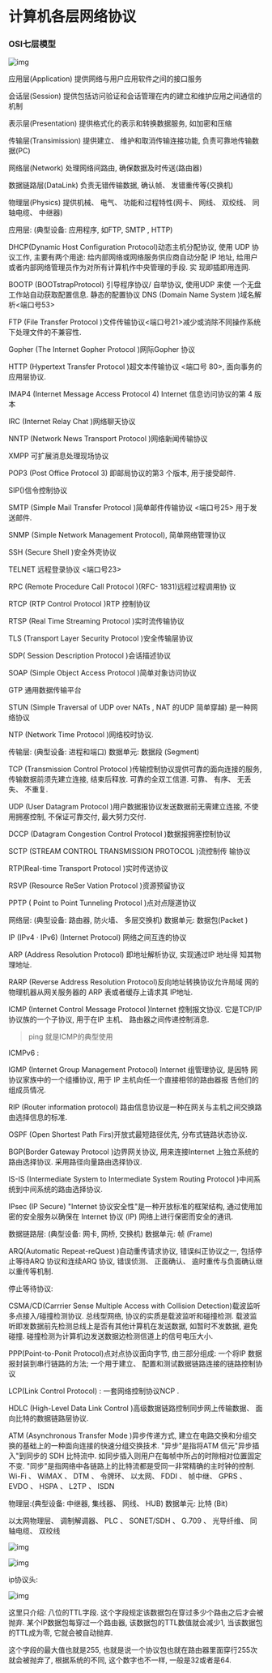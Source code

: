 
# 计算机各层网络协议 

### OSI七层模型

![img](../img/20180110004.jpg)

应用层(Application) 提供网络与用户应用软件之间的接口服务

会话层(Session) 提供包括访问验证和会话管理在内的建立和维护应用之间通信的机制

表示层(Presentation) 提供格式化的表示和转换数据服务, 如加密和压缩

传输层(Transimission) 提供建立、 维护和取消传输连接功能, 负责可靠地传输数据(PC)

网络层(Network) 处理网络间路由, 确保数据及时传送(路由器)

数据链路层(DataLink) 负责无错传输数据, 确认帧、 发错重传等(交换机)

物理层(Physics) 提供机械、 电气、 功能和过程特性(网卡、 网线、 双绞线、 同轴电缆、 中继器)

应用层: (典型设备: 应用程序, 如FTP, SMTP , HTTP) 

DHCP(Dynamic Host Configuration Protocol)动态主机分配协议, 使用 UDP 协议工作, 主要有两个用途: 给内部网络或网络服务供应商自动分配 IP 地址, 给用户或者内部网络管理员作为对所有计算机作中央管理的手段. 实 现即插即用连网. 

BOOTP (BOOTstrapProtocol) 引导程序协议/ 自举协议, 使用UDP 来使 一个无盘工作站自动获取配置信息. 静态的配置协议  DNS    (Domain Name System )域名解析<端口号53> 

FTP   (File Transfer Protocol )文件传输协议<端口号21>减少或消除不同操作系统下处理文件的不兼容性. 

Gopher   (The Internet Gopher Protocol )网际Gopher 协议 

HTTP    (Hypertext Transfer Protocol )超文本传输协议 <端口号 80>, 面向事务的应用层协议. 

IMAP4 (Internet Message Access Protocol 4) Internet 信息访问协议的第 4 版本 

IRC   (Internet Relay Chat )网络聊天协议 

NNTP    (Network News Transport Protocol )网络新闻传输协议 

XMPP 可扩展消息处理现场协议 

POP3 (Post Office Protocol 3) 即邮局协议的第3 个版本, 用于接受邮件. 

SIP()信令控制协议 

SMTP (Simple Mail Transfer Protocol )简单邮件传输协议 <端口号25> 用于发送邮件. 

SNMP (Simple Network Management Protocol), 简单网络管理协议 

SSH   (Secure Shell )安全外壳协议 

TELNET     远程登录协议 <端口号23> 

RPC   (Remote Procedure Call Protocol )(RFC- 1831)远程过程调用协 议 

RTCP    (RTP Control Protocol )RTP   控制协议 

RTSP   (Real Time Streaming Protocol )实时流传输协议 

TLS   (Transport Layer Security Protocol )安全传输层协议 

SDP( Session Description Protocol )会话描述协议 

SOAP   (Simple Object Access Protocol )简单对象访问协议 

GTP 通用数据传输平台 

STUN   (Simple Traversal of UDP over NATs , NAT      的UDP 简单穿越) 是一种网络协议 

NTP   (Network Time Protocol )网络校时协议. 

传输层:  (典型设备:  进程和端口)       数据单元: 数据段 (Segment) 

TCP  (Transmission Control Protocol )传输控制协议提供可靠的面向连接的服务, 传输数据前须先建立连接, 结束后释放. 可靠的全双工信道. 可靠、 有序、 无丢失、 不重复. 

UDP (User Datagram Protocol )用户数据报协议发送数据前无需建立连接, 不使用拥塞控制, 不保证可靠交付, 最大努力交付. 

DCCP    (Datagram Congestion Control Protocol )数据报拥塞控制协议 

SCTP  (STREAM CONTROL TRANSMISSION PROTOCOL )流控制传 输协议 

RTP(Real-time Transport Protocol )实时传送协议 

RSVP   (Resource ReSer Vation Protocol )资源预留协议 

PPTP ( Point to Point Tunneling Protocol )点对点隧道协议 

网络层: (典型设备: 路由器, 防火墙、 多层交换机) 数据单元: 数据包(Packet ) 

IP (IPv4 · IPv6) (Internet Protocol) 网络之间互连的协议 

ARP (Address Resolution Protocol) 即地址解析协议, 实现通过IP 地址得 知其物理地址. 

RARP (Reverse Address Resolution Protocol)反向地址转换协议允许局域 网的物理机器从网关服务器的 ARP 表或者缓存上请求其 IP地址. 

ICMP (Internet Control Message Protocol )Internet 控制报文协议. 它是TCP/IP 协议族的一个子协议, 用于在IP 主机、 路由器之间传递控制消息. 

> ping 就是ICMP的典型使用

ICMPv6 : 

IGMP (Internet Group Management Protocol) Internet 组管理协议, 是因特 网协议家族中的一个组播协议, 用于 IP  主机向任一个直接相邻的路由器报 告他们的组成员情况. 

RIP (Router information protocol) 路由信息协议是一种在网关与主机之间交换路由选择信息的标准. 

OSPF (Open Shortest Path Firs)开放式最短路径优先, 分布式链路状态协议. 

BGP(Border Gateway Protocol )边界网关协议, 用来连接Internet 上独立系统的路由选择协议. 采用路径向量路由选择协议. 

IS-IS (Intermediate System to Intermediate System Routing Protocol )中间系统到中间系统的路由选择协议. 

IPsec (IP Secure) "Internet  协议安全性"是一种开放标准的框架结构, 通过使用加密的安全服务以确保在 Internet  协议 (IP)  网络上进行保密而安全的通讯. 

数据链路层: (典型设备:  网卡, 网桥, 交换机)            数据单元: 帧 (Frame) 

ARQ(Automatic Repeat-reQuest )自动重传请求协议, 错误纠正协议之一, 包括停止等待ARQ 协议和连续ARQ 协议, 错误侦测、 正面确认、 逾时重传与负面确认继以重传等机制. 

停止等待协议: 

CSMA/CD(Carrrier Sense Multiple Access with Collision Detection)载波监听多点接入/碰撞检测协议. 总线型网络, 协议的实质是载波监听和碰撞检测. 载波监听即发数据前先检测总线上是否有其他计算机在发送数据, 如暂时不发数据, 避免碰撞. 碰撞检测为计算机边发送数据边检测信道上的信号电压大小. 

PPP(Point-to-Ponit Protocol)点对点协议面向字节, 由三部分组成: 一个将IP 数据报封装到串行链路的方法; 一个用于建立、 配置和测试数据链路连接的链路控制协议

LCP(Link Control Protocol) : 一套网络控制协议NCP . 

HDLC  (High-Level Data Link Control )高级数据链路控制同步网上传输数据、 面向比特的数据链路层协议. 

ATM  (Asynchronous Transfer Mode )异步传递方式, 建立在电路交换和分组交换的基础上的一种面向连接的快速分组交换技术. "异步"是指将ATM 信元"异步插入"到同步的 SDH 比特流中. 如同步插入则用户在每帧中所占的时隙相对位置固定不变. "同步"是指网络中各链路上的比特流都是受同一非常精确的主时钟的控制. Wi-Fi 、 WiMAX 、 DTM 、 令牌环、 以太网、 FDDI 、 帧中继、 GPRS 、 EVDO 、 HSPA 、 L2TP 、 ISDN 

物理层:(典型设备: 中继器, 集线器、 网线、 HUB)                           数据单元: 比特 (Bit) 

以太网物理层、 调制解调器、 PLC 、 SONET/SDH 、 G.709 、 光导纤维、 同轴电缆、 双绞线 

![img](../img/20180110001.jpg)

![img](../img/20180110002.jpg)

ip协议头:

![img](../img/20180110003.jpeg)

这里只介绍: 八位的TTL字段. 这个字段规定该数据包在穿过多少个路由之后才会被抛弃. 某个IP数据包每穿过一个路由器, 该数据包的TTL数值就会减少1, 当该数据包的TTL成为零, 它就会被自动抛弃.

这个字段的最大值也就是255, 也就是说一个协议包也就在路由器里面穿行255次就会被抛弃了, 根据系统的不同, 这个数字也不一样, 一般是32或者是64.

